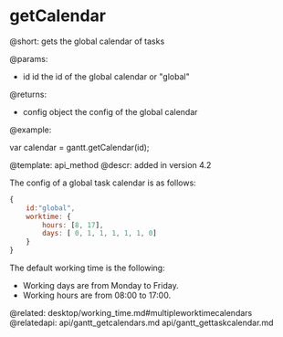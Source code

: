 getCalendar
=============


@short:
	gets the global calendar of tasks

@params:
- id		id		the id of the global calendar or "global"

@returns:
- config		object		the config of the global calendar


@example:

var calendar = gantt.getCalendar(id);

@template:	api_method
@descr:
added in version 4.2

The config of a global task calendar is as follows:

~~~js
{
    id:"global",
    worktime: {
        hours: [8, 17],
        days: [ 0, 1, 1, 1, 1, 1, 0]
    }
}
~~~

The default working time is the following:

- Working days are from Monday to Friday.
- Working hours are from 08:00 to 17:00.


@related:
desktop/working_time.md#multipleworktimecalendars
@relatedapi:
api/gantt_getcalendars.md
api/gantt_gettaskcalendar.md

